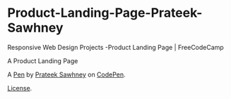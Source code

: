 # Product-Landing-Page-Prateek-Sawhney
Responsive Web Design Projects -Product Landing Page | FreeCodeCamp

A Product Landing Page

A [Pen](https://codepen.io/prateeksawhney97/pen/gKGGJV) by [Prateek Sawhney](https://codepen.io/prateeksawhney97) on [CodePen](https://codepen.io).

[License](https://codepen.io/prateeksawhney97/pen/gKGGJV/license).
